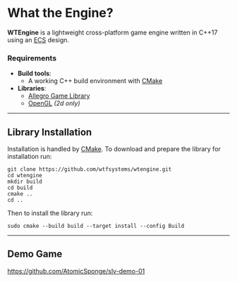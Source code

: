 #  What the Engine?

__WTEngine__ is a lightweight cross-platform game engine written in C++17 using an [ECS](https://en.wikipedia.org/wiki/Entity_component_system) design.

### Requirements
 - __Build tools__:
    - A working C++ build environment with [CMake](https://cmake.org)
 - __Libraries__:
    - [Allegro Game Library](https://liballeg.org)
    - [OpenGL](https://www.opengl.org) *(2d only)*

-----

## Library Installation

Installation is handled by [CMake](https://cmake.org/).  To download and prepare the library for installation run:
```
git clone https://github.com/wtfsystems/wtengine.git
cd wtengine
mkdir build
cd build
cmake ..
cd ..
```

Then to install the library run:
```
sudo cmake --build build --target install --config Build
```

-----

## Demo Game

<https://github.com/AtomicSponge/slv-demo-01>
